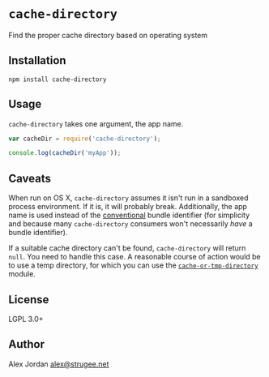 # `cache-directory`

Find the proper cache directory based on operating system

## Installation

    npm install cache-directory

## Usage

`cache-directory` takes one argument, the app name.

```js
var cacheDir = require('cache-directory');

console.log(cacheDir('myApp'));
```

## Caveats

When run on OS X, `cache-directory` assumes it isn't run in a sandboxed process environment. If it is, it will probably break. Additionally, the app name is used instead of the [conventional][1] bundle identifier (for simplicity and because many `cache-directory` consumers won't necessarily _have_ a bundle identifier).

If a suitable cache directory can't be found, `cache-directory` will return `null`. You need to handle this case. A reasonable course of action would be to use a temp directory, for which you can use the [`cache-or-tmp-directory`][2] module.

## License

LGPL 3.0+

## Author

Alex Jordan <alex@strugee.net>

 [1]: https://developer.apple.com/library/prerelease/content/documentation/FileManagement/Conceptual/FileSystemProgrammingGuide/MacOSXDirectories/MacOSXDirectories.html#//apple_ref/doc/uid/TP40010672-CH10-SW1
 [2]: https://npmjs.com/package/cache-or-tmp-directory
